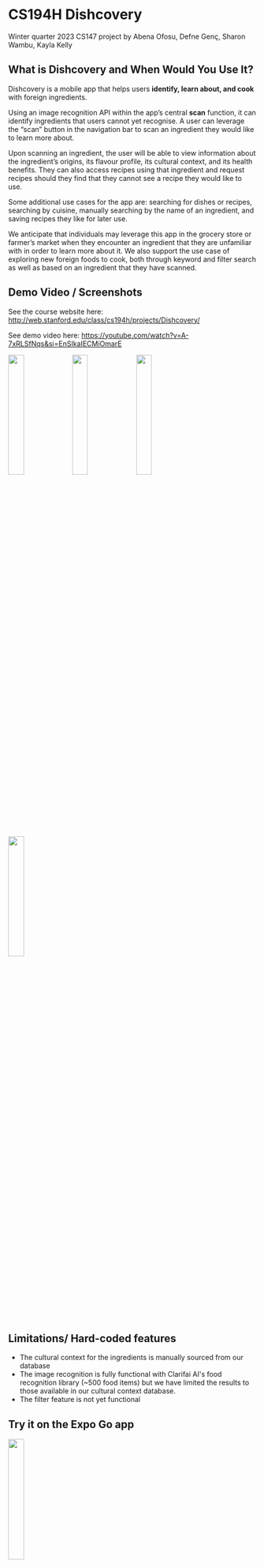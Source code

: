 # CS194H Dishcovery


Winter quarter 2023 CS147 project by Abena Ofosu, Defne Genç, Sharon Wambu, Kayla Kelly


## What is Dishcovery and When Would You Use It?

Dishcovery is a mobile app that helps users **identify, learn about, and cook** with foreign ingredients.

Using an image recognition API within the app’s central **scan** function, it can identify ingredients that users cannot yet recognise. A user can leverage the “scan” button in the navigation bar to scan an ingredient they would like to learn more about. 

Upon scanning an ingredient, the user will be able to view information about the ingredient’s origins, its flavour profile, its cultural context, and its health benefits. They can also access recipes using that ingredient and request recipes should they find that they cannot see a recipe they would like to use.

Some additional use cases for the app are: searching for dishes or recipes, searching by cuisine, manually searching by the name of an ingredient, and saving recipes they like for later use.

We anticipate that individuals may leverage this app in the grocery store or farmer’s market when they encounter an ingredient that they are unfamiliar with in order to learn more about it. We also support the use case of exploring new foreign foods to cook, both through keyword and filter search as well as based on an ingredient that they have scanned.

## Demo Video / Screenshots

See the course website here: http://web.stanford.edu/class/cs194h/projects/Dishcovery/

See demo video here: https://youtube.com/watch?v=A-7xRLSfNqs&si=EnSIkaIECMiOmarE


<img src="https://user-images.githubusercontent.com/105185472/226522669-69e80325-db9e-475e-9c37-16e50dcde6d0.png" width=25% height=25%> 
<img src="https://user-images.githubusercontent.com/105185472/226522578-d6380563-dc64-4fe8-8fb3-fc98aa157bd6.png" width=25% height=25%>

<img src="https://user-images.githubusercontent.com/105185472/226522179-77949ef5-30d7-420b-ba7b-2ca7f320fe65.png" width=25% height=25%> 
<img src="https://user-images.githubusercontent.com/105185472/226521998-25bfa44b-711f-4126-adaa-b6cba13524b7.png" width=25% height=25%>


## Limitations/ Hard-coded features
* The cultural context for the ingredients is manually sourced from our database
* The image recognition is fully functional with Clarifai AI's food recognition library (~500 food items) but we have limited the results to those available in our cultural context database. 
* The filter feature is not yet functional


## Try it on the Expo Go app

<img src="https://user-images.githubusercontent.com/91340575/206837958-316c8849-38a9-4499-8266-2d3b75fdd8b9.png" width=25% height=25%> 


